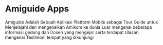 # Amiguide Apps

Amiguide Adalah Sebuah Aplikasi Platform Mobile sebagai Tour Guide untuk Menjelajahi dan mengenalkan Amikom ke dunia Luar mengenai beberapa informasi gedung dan Dosen yang mengejar serta terdapat Ulasan mengenai Testimoni tempat yang dikunjungi 
